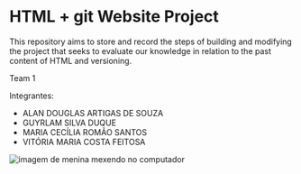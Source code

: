 # HTML + git Website Project

This repository aims to store and record the steps of building and modifying the project that seeks to evaluate our knowledge in relation to the past content of HTML and versioning.

Team 1

Integrantes: 
+ ALAN DOUGLAS ARTIGAS DE SOUZA 
+ GUYRLAM SILVA DUQUE 
+ MARIA CECÍLIA ROMÃO SANTOS 
+ VITÓRIA MARIA COSTA FEITOSA

![imagem de menina mexendo no computador](https://64.media.tumblr.com/e02a94eb3ed476b9088dae2247218b35/tumblr_pof1ooiEIG1x6a7yto1_500.gifv)